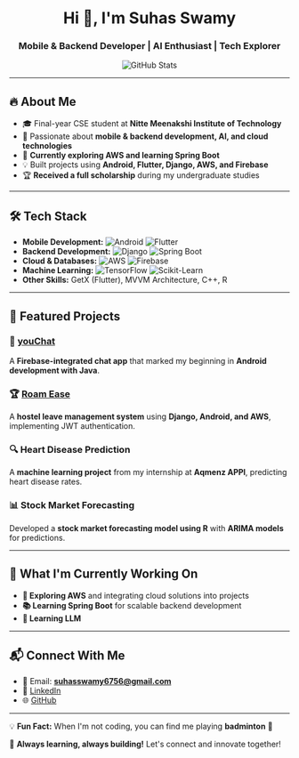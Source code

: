 <h1 align="center">Hi 👋, I'm Suhas Swamy</h1>
<h3 align="center">Mobile & Backend Developer | AI Enthusiast | Tech Explorer</h3>

<p align="center">
  <img src="https://github-readme-stats.vercel.app/api?username=suhasswamy6756&show_icons=true&theme=radical" alt="GitHub Stats"/>
</p>

---

## 🔥 About Me
- 🎓 Final-year CSE student at **Nitte Meenakshi Institute of Technology**  
- 🚀 Passionate about **mobile & backend development, AI, and cloud technologies**  
- 🌱 **Currently exploring AWS and learning Spring Boot**  
- 💡 Built projects using **Android, Flutter, Django, AWS, and Firebase**  
- 🏆 **Received a full scholarship** during my undergraduate studies  

---

## 🛠️ Tech Stack

- **Mobile Development:** ![Android](https://img.shields.io/badge/Android-Java-green) ![Flutter](https://img.shields.io/badge/Flutter-Dart-blue)  
- **Backend Development:** ![Django](https://img.shields.io/badge/Django-Python-green) ![Spring Boot](https://img.shields.io/badge/Spring%20Boot-Java-brightgreen)  
- **Cloud & Databases:** ![AWS](https://img.shields.io/badge/AWS-Cloud-orange) ![Firebase](https://img.shields.io/badge/Firebase-Backend-yellow)  
- **Machine Learning:** ![TensorFlow](https://img.shields.io/badge/TensorFlow-ML-red) ![Scikit-Learn](https://img.shields.io/badge/Scikit--Learn-Python-blue)  
- **Other Skills:** GetX (Flutter), MVVM Architecture, C++, R  

---

## 🚀 Featured Projects  

### 📲 [youChat](https://github.com/suhasswamy6756/youChat)  
A **Firebase-integrated chat app** that marked my beginning in **Android development with Java**.  

### 🏆 [Roam Ease](https://www.figma.com/design/5T6iKGqbR9jvzPKlEBigOW/Timon---Senior-Booking-App%2C-Map%2C-Travelling%2C--Booking-(Community)?node-id=0-1&p=f&t=ilMvRVJjkPyiWW6F-0)  
A **hostel leave management system** using **Django, Android, and AWS**, implementing JWT authentication.  

### 🔍 Heart Disease Prediction  
A **machine learning project** from my internship at **Aqmenz APPl**, predicting heart disease rates.  

### 📊 Stock Market Forecasting  
Developed a **stock market forecasting model using R** with **ARIMA models** for predictions.  

---

## 📅 What I'm Currently Working On  

- **🚀 Exploring AWS** and integrating cloud solutions into projects  
- **📚 Learning Spring Boot** for scalable backend development  
- **🤖 Learning LLM**  


---

## 📬 Connect With Me  

- 📧 Email: **suhasswamy6756@gmail.com**  
- 🔗 [LinkedIn](https://www.linkedin.com/in/suhas181)   
- 🌐 [GitHub](https://github.com/suhasswamy6756)  

---

💡 **Fun Fact:** When I'm not coding, you can find me playing **badminton** 🏸   

🚀 **Always learning, always building!** Let's connect and innovate together!  
